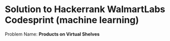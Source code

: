 # Solution to Hackerrank WalmartLabs Codesprint (machine learning)
Problem Name: **Products on Virtual Shelves**
